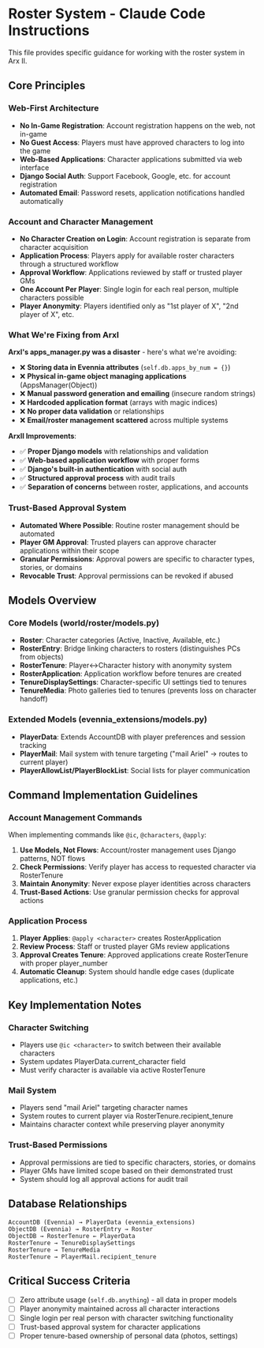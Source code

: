 # Roster System - Claude Code Instructions

This file provides specific guidance for working with the roster system in Arx II.

## Core Principles

### Web-First Architecture
- **No In-Game Registration**: Account registration happens on the web, not in-game
- **No Guest Access**: Players must have approved characters to log into the game
- **Web-Based Applications**: Character applications submitted via web interface
- **Django Social Auth**: Support Facebook, Google, etc. for account registration
- **Automated Email**: Password resets, application notifications handled automatically

### Account and Character Management
- **No Character Creation on Login**: Account registration is separate from character acquisition
- **Application Process**: Players apply for available roster characters through a structured workflow
- **Approval Workflow**: Applications reviewed by staff or trusted player GMs
- **One Account Per Player**: Single login for each real person, multiple characters possible
- **Player Anonymity**: Players identified only as "1st player of X", "2nd player of X", etc.

### What We're Fixing from ArxI
**ArxI's apps_manager.py was a disaster** - here's what we're avoiding:
- ❌ **Storing data in Evennia attributes** (`self.db.apps_by_num = {}`)
- ❌ **Physical in-game object managing applications** (AppsManager(Object))
- ❌ **Manual password generation and emailing** (insecure random strings)
- ❌ **Hardcoded application format** (arrays with magic indices)
- ❌ **No proper data validation** or relationships
- ❌ **Email/roster management scattered** across multiple systems

**ArxII Improvements**:
- ✅ **Proper Django models** with relationships and validation
- ✅ **Web-based application workflow** with proper forms
- ✅ **Django's built-in authentication** with social auth
- ✅ **Structured approval process** with audit trails
- ✅ **Separation of concerns** between roster, applications, and accounts

### Trust-Based Approval System
- **Automated Where Possible**: Routine roster management should be automated
- **Player GM Approval**: Trusted players can approve character applications within their scope
- **Granular Permissions**: Approval powers are specific to character types, stories, or domains
- **Revocable Trust**: Approval permissions can be revoked if abused

## Models Overview

### Core Models (world/roster/models.py)
- **Roster**: Character categories (Active, Inactive, Available, etc.)
- **RosterEntry**: Bridge linking characters to rosters (distinguishes PCs from objects)
- **RosterTenure**: Player↔Character history with anonymity system
- **RosterApplication**: Application workflow before tenures are created
- **TenureDisplaySettings**: Character-specific UI settings tied to tenures
- **TenureMedia**: Photo galleries tied to tenures (prevents loss on character handoff)

### Extended Models (evennia_extensions/models.py)
- **PlayerData**: Extends AccountDB with player preferences and session tracking
- **PlayerMail**: Mail system with tenure targeting ("mail Ariel" → routes to current player)
- **PlayerAllowList/PlayerBlockList**: Social lists for player communication

## Command Implementation Guidelines

### Account Management Commands
When implementing commands like `@ic`, `@characters`, `@apply`:

1. **Use Models, Not Flows**: Account/roster management uses Django patterns, NOT flows
2. **Check Permissions**: Verify player has access to requested character via RosterTenure
3. **Maintain Anonymity**: Never expose player identities across characters
4. **Trust-Based Actions**: Use granular permission checks for approval actions

### Application Process
1. **Player Applies**: `@apply <character>` creates RosterApplication
2. **Review Process**: Staff or trusted player GMs review applications
3. **Approval Creates Tenure**: Approved applications create RosterTenure with proper player_number
4. **Automatic Cleanup**: System should handle edge cases (duplicate applications, etc.)

## Key Implementation Notes

### Character Switching
- Players use `@ic <character>` to switch between their available characters
- System updates PlayerData.current_character field
- Must verify character is available via active RosterTenure

### Mail System
- Players send "mail Ariel" targeting character names
- System routes to current player via RosterTenure.recipient_tenure
- Maintains character context while preserving player anonymity

### Trust-Based Permissions
- Approval permissions are tied to specific characters, stories, or domains
- Player GMs have limited scope based on their demonstrated trust
- System should log all approval actions for audit trail

## Database Relationships

```
AccountDB (Evennia) → PlayerData (evennia_extensions)
ObjectDB (Evennia) → RosterEntry → Roster
ObjectDB → RosterTenure ← PlayerData
RosterTenure → TenureDisplaySettings
RosterTenure → TenureMedia
RosterTenure → PlayerMail.recipient_tenure
```

## Critical Success Criteria

- [ ] Zero attribute usage (`self.db.anything`) - all data in proper models
- [ ] Player anonymity maintained across all character interactions
- [ ] Single login per real person with character switching functionality
- [ ] Trust-based approval system for character applications
- [ ] Proper tenure-based ownership of personal data (photos, settings)
